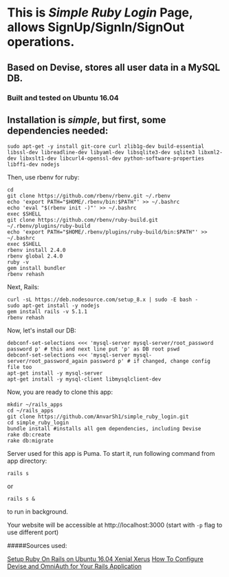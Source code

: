 # This is *Simple Ruby Login* Page, allows SignUp/SignIn/SignOut operations. 
## Based on Devise, stores all user data in a MySQL DB.

### Built and tested on Ubuntu 16.04

## Installation is *simple*, but first, some dependencies needed:

```
sudo apt-get -y install git-core curl zlib1g-dev build-essential libssl-dev libreadline-dev libyaml-dev libsqlite3-dev sqlite3 libxml2-dev libxslt1-dev libcurl4-openssl-dev python-software-properties libffi-dev nodejs
```

Then, use rbenv for ruby:

```
cd
git clone https://github.com/rbenv/rbenv.git ~/.rbenv
echo 'export PATH="$HOME/.rbenv/bin:$PATH"' >> ~/.bashrc
echo 'eval "$(rbenv init -)"' >> ~/.bashrc
exec $SHELL
git clone https://github.com/rbenv/ruby-build.git ~/.rbenv/plugins/ruby-build
echo 'export PATH="$HOME/.rbenv/plugins/ruby-build/bin:$PATH"' >> ~/.bashrc
exec $SHELL
rbenv install 2.4.0
rbenv global 2.4.0
ruby -v
gem install bundler
rbenv rehash
```

Next, Rails:

```
curl -sL https://deb.nodesource.com/setup_8.x | sudo -E bash -
sudo apt-get install -y nodejs
gem install rails -v 5.1.1
rbenv rehash
```

Now, let's install our DB:

```
debconf-set-selections <<< 'mysql-server mysql-server/root_password password p' # this and next line put 'p' as DB root pswd
debconf-set-selections <<< 'mysql-server mysql-server/root_password_again password p' # if changed, change config file too
apt-get install -y mysql-server
apt-get install -y mysql-client libmysqlclient-dev
```

Now, you are ready to clone this app:

```
mkdir ~/rails_apps
cd ~/rails_apps
git clone https://github.com/AnvarSh1/simple_ruby_login.git
cd simple_ruby_login
bundle install #installs all gem dependencies, including Devise
rake db:create
rake db:migrate
```


Server used for this app is Puma. To start it, run following command from app directory:

```
rails s
```
or
```
rails s &
```

to run in background.

Your website will be accessible at http://localhost:3000  (start with ` -p ` flag to use different port)



#####Sources used:

[Setup Ruby On Rails on Ubuntu 16.04 Xenial Xerus](https://gorails.com/setup/ubuntu/16.04)
[How To Configure Devise and OmniAuth for Your Rails Application](https://www.digitalocean.com/community/tutorials/how-to-configure-devise-and-omniauth-for-your-rails-application#step-1-create-a-new-rails-application)
